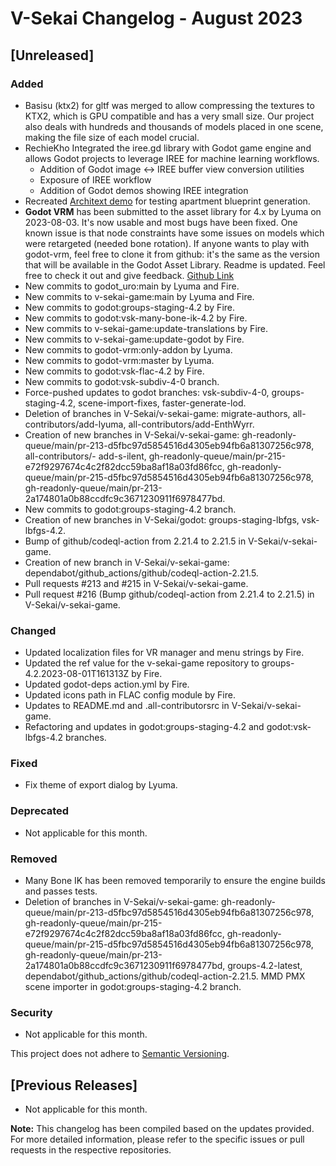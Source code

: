 # V-Sekai Changelog - August 2023

## [Unreleased]

### Added

- Basisu (ktx2) for gltf was merged to allow compressing the textures to KTX2, which is GPU compatible and has a very small size. Our project also deals with hundreds and thousands of models placed in one scene, making the file size of each model crucial.
- RechieKho Integrated the iree.gd library with Godot game engine and allows Godot projects to leverage IREE for machine learning workflows.
    - Addition of Godot image <-> IREE buffer view conversion utilities
    - Exposure of IREE workflow
    - Addition of Godot demos showing IREE integration
- Recreated [Architext demo](https://huggingface.co/spaces/ifire/Architext_deployed) for testing apartment blueprint generation.
- **Godot VRM** has been submitted to the asset library for 4.x by Lyuma on 2023-08-03. It's now usable and most bugs have been fixed. One known issue is that node constraints have some issues on models which were retargeted (needed bone rotation). If anyone wants to play with godot-vrm, feel free to clone it from github: it's the same as the version that will be available in the Godot Asset Library. Readme is updated. Feel free to check it out and give feedback. [Github Link](https://github.com/V-Sekai/godot-vrm/)
- New commits to godot_uro:main by Lyuma and Fire.
- New commits to v-sekai-game:main by Lyuma and Fire.
- New commits to godot:groups-staging-4.2 by Fire.
- New commits to godot:vsk-many-bone-ik-4.2 by Fire.
- New commits to v-sekai-game:update-translations by Fire.
- New commits to v-sekai-game:update-godot by Fire.
- New commits to godot-vrm:only-addon by Lyuma.
- New commits to godot-vrm:master by Lyuma.
- New commits to godot:vsk-flac-4.2 by Fire.
- New commits to godot:vsk-subdiv-4-0 branch.
- Force-pushed updates to godot branches: vsk-subdiv-4-0, groups-staging-4.2, scene-import-fixes, faster-generate-lod.
- Deletion of branches in V-Sekai/v-sekai-game: migrate-authors, all-contributors/add-lyuma, all-contributors/add-EnthWyrr.
- Creation of new branches in V-Sekai/v-sekai-game: gh-readonly-queue/main/pr-213-d5fbc97d5854516d4305eb94fb6a81307256c978, all-contributors/- add-s-ilent, gh-readonly-queue/main/pr-215-e72f9297674c4c2f82dcc59ba8af18a03fd86fcc, gh-readonly-queue/main/pr-215-d5fbc97d5854516d4305eb94fb6a81307256c978, gh-readonly-queue/main/pr-213-2a174801a0b88ccdfc9c3671230911f6978477bd.
- New commits to godot:groups-staging-4.2 branch.
- Creation of new branches in V-Sekai/godot: groups-staging-lbfgs, vsk-lbfgs-4.2.
- Bump of github/codeql-action from 2.21.4 to 2.21.5 in V-Sekai/v-sekai-game.
- Creation of new branch in V-Sekai/v-sekai-game: dependabot/github_actions/github/codeql-action-2.21.5.
- Pull requests #213 and #215 in V-Sekai/v-sekai-game.
- Pull request #216 (Bump github/codeql-action from 2.21.4 to 2.21.5) in V-Sekai/v-sekai-game.
### Changed

- Updated localization files for VR manager and menu strings by Fire.
- Updated the ref value for the v-sekai-game repository to groups-4.2.2023-08-01T161313Z by Fire.
- Updated godot-deps action.yml by Fire.
- Updated icons path in FLAC config module by Fire.
- Updates to README.md and .all-contributorsrc in V-Sekai/v-sekai-game.
- Refactoring and updates in godot:groups-staging-4.2 and godot:vsk-lbfgs-4.2 branches.
### Fixed

- Fix theme of export dialog by Lyuma.

### Deprecated

- Not applicable for this month.

### Removed

- Many Bone IK has been removed temporarily to ensure the engine builds and passes tests.
- Deletion of branches in V-Sekai/v-sekai-game: gh-readonly-queue/main/pr-213-d5fbc97d5854516d4305eb94fb6a81307256c978, gh-readonly-queue/main/pr-215-e72f9297674c4c2f82dcc59ba8af18a03fd86fcc, gh-readonly-queue/main/pr-215-d5fbc97d5854516d4305eb94fb6a81307256c978, gh-readonly-queue/main/pr-213-2a174801a0b88ccdfc9c3671230911f6978477bd, groups-4.2-latest, dependabot/github_actions/github/codeql-action-2.21.5.
MMD PMX scene importer in godot:groups-staging-4.2 branch.
### Security

- Not applicable for this month.

This project does not adhere to [Semantic Versioning](https://semver.org/spec/v2.0.0.html).

## [Previous Releases]

- Not applicable for this month.

**Note:** This changelog has been compiled based on the updates provided. For more detailed information, please refer to the specific issues or pull requests in the respective repositories.